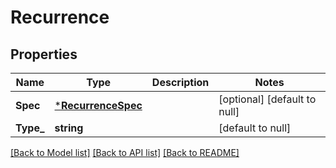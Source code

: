 # Recurrence

## Properties
Name | Type | Description | Notes
------------ | ------------- | ------------- | -------------
**Spec** | [***RecurrenceSpec**](RecurrenceSpec.md) |  | [optional] [default to null]
**Type_** | **string** |  | [default to null]

[[Back to Model list]](../README.md#documentation-for-models) [[Back to API list]](../README.md#documentation-for-api-endpoints) [[Back to README]](../README.md)

